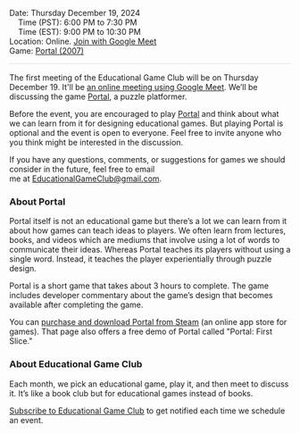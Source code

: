 <style>
  .markdown-body table {
    border: none;
  }

  .markdown-body table tbody tr {
    border: none;
  }

  .markdown-body table tbody tr:nth-child(2n) {
    background-color: rgba(0, 0, 0, 0);
  }

  .markdown-body table tbody td {
    border: none;
    padding: 0;
  }

  .markdown-body .label {
    text-align: right;
    font-weight: bold;
    color: #999;
    padding-right: 5px;
  }

  .markdown-body .label2 {
    font-weight: bold;
    color: #999;
  }
</style>

<span class="label2">Date:</span> Thursday December 19, 2024  
&nbsp;&nbsp;&nbsp;&nbsp;<span class="label2">Time (PST):</span> 6:00 PM to 7:30 PM  
&nbsp;&nbsp;&nbsp;&nbsp;<span class="label2">Time (EST):</span> 9:00 PM to 10:30 PM  
<span class="label2">Location:</span> Online. [Join with Google Meet]($$CallUrl$$)  
<span class="label2">Game:</span> [Portal (2007)](https://store.steampowered.com/app/400/Portal/)

<div style="height: 1px; background-color: #d1d9e0b3; margin-bottom: 1rem;"></div>

The first meeting of the Educational Game Club will be on Thursday December 19. It'll be [an online meeting using Google Meet]($$CallUrl$$). We’ll be discussing the game [Portal](https://store.steampowered.com/app/400/Portal/), a puzzle platformer.

Before the event, you are encouraged to play [Portal](https://store.steampowered.com/app/400/Portal/) and think about what we can learn from it for designing educational games. But playing Portal is optional and the event is open to everyone. Feel free to invite anyone who you think might be interested in the discussion.

If you have any questions, comments, or suggestions for games we should consider in the future, feel free to email me at [EducationalGameClub@gmail.com](mailto:EducationalGameClub@gmail.com).

### About Portal
Portal itself is not an educational game but there’s a lot we can learn from it about how games can teach ideas to players. We often learn from lectures, books, and videos which are mediums that involve using a lot of words to communicate their ideas. Whereas Portal teaches its players without using a single word. Instead, it teaches the player experientially through puzzle design.  
  
Portal is a short game that takes about 3 hours to complete. The game includes developer commentary about the game’s design that becomes available after completing the game.  
  
You can [purchase and download Portal from Steam](https://store.steampowered.com/app/400/Portal/) (an online app store for games). That page also offers a free demo of Portal called "Portal: First Slice."

### About Educational Game Club
Each month, we pick an educational game, play it, and then meet to discuss it. It’s like a book club but for educational games instead of books.

[Subscribe to Educational Game Club](https://forms.gle/zqG56ErXTdNzSTF6A) to get notified each time we schedule an event.
